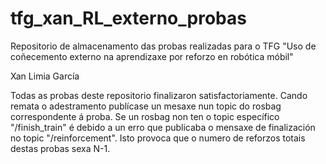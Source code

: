 # tfg_xan_RL_externo_probas
Repositorio de almacenamento das probas realizadas para o TFG "Uso de coñecemento externo na aprendizaxe por reforzo en robótica móbil"

Xan Limia García

Todas as probas deste repositorio finalizaron satisfactoriamente. Cando remata o adestramento publícase un mesaxe nun topic do rosbag correspondente á proba.
Se un rosbag non ten o topic específico "/finish_train" é debido a un erro que publicaba o mensaxe de finalización no topic "/reinforcement". 
Isto provoca que o numero de reforzos totais destas probas sexa N-1.
